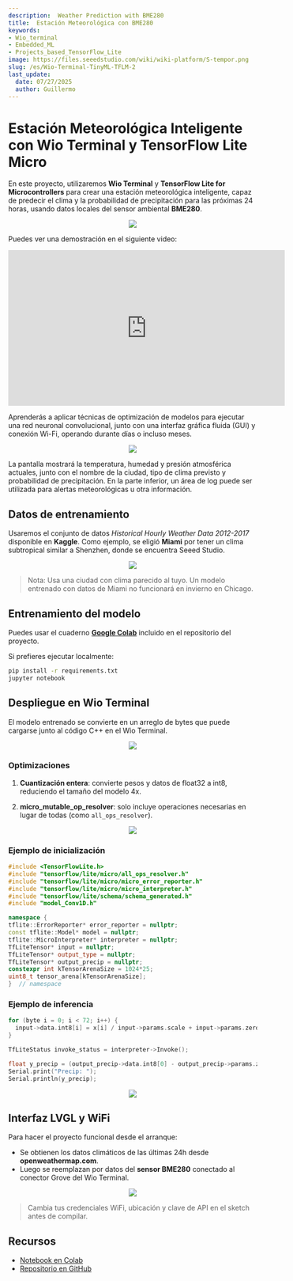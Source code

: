 ```yaml
---
description:  Weather Prediction with BME280
title:  Estación Meteorológica con BME280
keywords:
- Wio_terminal 
- Embedded_ML 
- Projects_based_TensorFlow_Lite
image: https://files.seeedstudio.com/wiki/wiki-platform/S-tempor.png
slug: /es/Wio-Terminal-TinyML-TFLM-2
last_update:
  date: 07/27/2025
  author: Guillermo
---
```


# Estación Meteorológica Inteligente con Wio Terminal y TensorFlow Lite Micro

En este proyecto, utilizaremos **Wio Terminal** y **TensorFlow Lite for Microcontrollers** para crear una estación meteorológica inteligente, capaz de predecir el clima y la probabilidad de precipitación para las próximas 24 horas, usando datos locales del sensor ambiental **BME280**.

<div align="center"><img width={600} src="https://files.seeedstudio.com/wiki/Wio-Terminal-TinyML-TFLM-2/image_R7SKj3UKX6.jpeg" /></div>

Puedes ver una demostración en el siguiente video:

<iframe width="560" height="315" src="https://www.youtube.com/embed/qbpVltzvL6Q" frameborder="0" allow="accelerometer; autoplay; encrypted-media; gyroscope; picture-in-picture" allowfullscreen></iframe>

Aprenderás a aplicar técnicas de optimización de modelos para ejecutar una red neuronal convolucional, junto con una interfaz gráfica fluida (GUI) y conexión Wi-Fi, operando durante días o incluso meses.

<div align="center"><img width={600} src="https://files.seeedstudio.com/wiki/Wio-Terminal-TinyML-TFLM-2/result.gif" /></div>

La pantalla mostrará la temperatura, humedad y presión atmosférica actuales, junto con el nombre de la ciudad, tipo de clima previsto y probabilidad de precipitación. En la parte inferior, un área de log puede ser utilizada para alertas meteorológicas u otra información.

## Datos de entrenamiento

Usaremos el conjunto de datos *Historical Hourly Weather Data 2012-2017* disponible en **Kaggle**. Como ejemplo, se eligió **Miami** por tener un clima subtropical similar a Shenzhen, donde se encuentra Seeed Studio.

<div align="center"><img width={600} src="https://files.seeedstudio.com/wiki/Wio-Terminal-TinyML-TFLM-2/Capture1-1030x717.jpeg" /></div>

> Nota: Usa una ciudad con clima parecido al tuyo. Un modelo entrenado con datos de Miami no funcionará en invierno en Chicago.

## Entrenamiento del modelo

Puedes usar el cuaderno [**Google Colab**](https://github.com/Seeed-Studio/Seeed_Arduino_Sketchbook/blob/master/examples/WioTerminal_TinyML_4_Weather_Prediction/weather_prediction_final.ipynb) incluido en el repositorio del proyecto.

Si prefieres ejecutar localmente:

```bash
pip install -r requirements.txt
jupyter notebook
```

## Despliegue en Wio Terminal

El modelo entrenado se convierte en un arreglo de bytes que puede cargarse junto al código C++ en el Wio Terminal.

<div align="center"><img width={600} src="https://files.seeedstudio.com/wiki/Wio-Terminal-TinyML-TFLM-2/arduino1.png" /></div>

### Optimizaciones

1. **Cuantización entera**: convierte pesos y datos de float32 a int8, reduciendo el tamaño del modelo 4x.

2. **micro\_mutable\_op\_resolver**: solo incluye operaciones necesarias en lugar de todas (como `all_ops_resolver`).

<div align="center"><img width={600} src="https://files.seeedstudio.com/wiki/Wio-Terminal-TinyML-TFLM-2/inference.png" /></div>

### Ejemplo de inicialización

```cpp
#include <TensorFlowLite.h>
#include "tensorflow/lite/micro/all_ops_resolver.h"
#include "tensorflow/lite/micro/micro_error_reporter.h"
#include "tensorflow/lite/micro/micro_interpreter.h"
#include "tensorflow/lite/schema/schema_generated.h"
#include "model_Conv1D.h"

namespace {
tflite::ErrorReporter* error_reporter = nullptr;
const tflite::Model* model = nullptr;
tflite::MicroInterpreter* interpreter = nullptr;
TfLiteTensor* input = nullptr;
TfLiteTensor* output_type = nullptr;
TfLiteTensor* output_precip = nullptr;
constexpr int kTensorArenaSize = 1024*25;
uint8_t tensor_arena[kTensorArenaSize];
}  // namespace
```

### Ejemplo de inferencia

```cpp
for (byte i = 0; i < 72; i++) {
  input->data.int8[i] = x[i] / input->params.scale + input->params.zero_point;
}

TfLiteStatus invoke_status = interpreter->Invoke();

float y_precip = (output_precip->data.int8[0] - output_precip->params.zero_point) * output_precip->params.scale;
Serial.print("Precip: ");
Serial.println(y_precip);
```

<div align="center"><img width={600} src="https://files.seeedstudio.com/wiki/Wio-Terminal-TinyML-TFLM-2/array.png" /></div>

## Interfaz LVGL y WiFi

Para hacer el proyecto funcional desde el arranque:

* Se obtienen los datos climáticos de las últimas 24h desde **openweathermap.com**.
* Luego se reemplazan por datos del **sensor BME280** conectado al conector Grove del Wio Terminal.

<div align="center"><img width={600} src="https://files.seeedstudio.com/wiki/Wio-Terminal-TinyML-TFLM-2/lvgl.jpeg" /></div>

> Cambia tus credenciales WiFi, ubicación y clave de API en el sketch antes de compilar.

## Recursos

* [Notebook en Colab](https://github.com/Seeed-Studio/Seeed_Arduino_Sketchbook/blob/master/examples/WioTerminal_TinyML_4_Weather_Prediction/weather_prediction_final.ipynb)
* [Repositorio en GitHub](https://github.com/Seeed-Studio/Seeed_Arduino_Sketchbook/tree/master/examples/WioTerminal_TinyML_4_Weather_Prediction)
